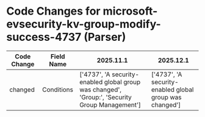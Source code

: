 # Code Changes for microsoft-evsecurity-kv-group-modify-success-4737 (Parser)

| Code Change | Field Name | 2025.11.1 | 2025.12.1 |
|-------------|------------|-----------|------------|
| changed | Conditions | ['4737', 'A security-enabled global group was changed', 'Group:', 'Security Group Management'] | ['4737', 'A security-enabled global group was changed'] |
